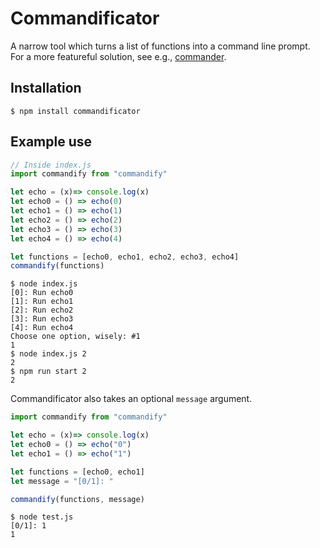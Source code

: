 # Commandificator
A narrow tool which turns a list of functions into a command line prompt. For a more featureful solution, see e.g., [commander](https://www.npmjs.com/package/commander).

## Installation

```
$ npm install commandificator
```

## Example use

```js
// Inside index.js
import commandify from "commandify"

let echo = (x)=> console.log(x)
let echo0 = () => echo(0)
let echo1 = () => echo(1)
let echo2 = () => echo(2)
let echo3 = () => echo(3)
let echo4 = () => echo(4)

let functions = [echo0, echo1, echo2, echo3, echo4]
commandify(functions)
```

```
$ node index.js
[0]: Run echo0
[1]: Run echo1
[2]: Run echo2
[3]: Run echo3
[4]: Run echo4
Choose one option, wisely: #1
1
$ node index.js 2
2
$ npm run start 2
2
```

Commandificator also takes an optional `message` argument.

```js
import commandify from "commandify"

let echo = (x)=> console.log(x)
let echo0 = () => echo("0")
let echo1 = () => echo("1")

let functions = [echo0, echo1]
let message = "[0/1]: "

commandify(functions, message)
```

```
$ node test.js
[0/1]: 1
1
```